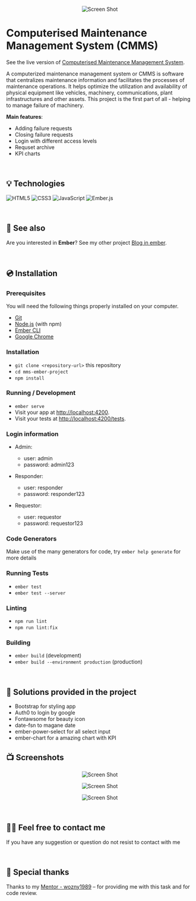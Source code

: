 <p align="center">
    <img src="https://i.ibb.co/9yC0rW8/Screenshot-2023-03-09-at-12-03-37.png" alt="Screen Shot">
</p>

# Computerised Maintenance Management System (CMMS)

See the live version of [Computerised Maintenance Management System](https://mmsemberproject.netlify.app/).

A computerized maintenance management system or CMMS is software that centralizes maintenance information and facilitates the processes of maintenance operations. It helps optimize the utilization and availability of physical equipment like vehicles, machinery, communications, plant infrastructures and other assets. This project is the first part of all - helping to manage failure of machinery.

**Main features**:
- Adding failure requests
- Closing failure requests
- Login with different access levels
- Requset archive
- KPI charts

&nbsp;
 
## 💡 Technologies
![HTML5](https://img.shields.io/badge/html5-%23E34F26.svg?style=for-the-badge&logo=html5&logoColor=white)
![CSS3](https://img.shields.io/badge/css3-%231572B6.svg?style=for-the-badge&logo=css3&logoColor=white)
![JavaScript](https://img.shields.io/badge/javascript-%23323330.svg?style=for-the-badge&logo=javascript&logoColor=%23F7DF1E)
![Ember.js](https://img.shields.io/badge/ember.js-%231572B6.svg?style=for-the-badge&logo=ember&logoColor=%23F7DF1E)


&nbsp;
 
## 🔗 See also

Are you interested in **Ember**? See my other project [Blog in ember](https://github.com/kamilsobik/blog-ember).

&nbsp;
 
## 💿 Installation

### Prerequisites

You will need the following things properly installed on your computer.

- [Git](https://git-scm.com/)
- [Node.js](https://nodejs.org/) (with npm)
- [Ember CLI](https://cli.emberjs.com/release/)
- [Google Chrome](https://google.com/chrome/)

### Installation

- `git clone <repository-url>` this repository
- `cd mms-ember-project`
- `npm install`

### Running / Development

- `ember serve`
- Visit your app at [http://localhost:4200](http://localhost:4200).
- Visit your tests at [http://localhost:4200/tests](http://localhost:4200/tests).

### Login information

- Admin:
  - user: admin
  - password: admin123
    
- Responder:
  - user: responder
  - password: responder123
    
- Requestor:
  - user: requestor
  - password: requestor123

### Code Generators

Make use of the many generators for code, try `ember help generate` for more details

### Running Tests

- `ember test`
- `ember test --server`

### Linting

- `npm run lint`
- `npm run lint:fix`

### Building

- `ember build` (development)
- `ember build --environment production` (production)


&nbsp;
 
## 🤔 Solutions provided in the project

- Bootstrap for styling app
- Auth0 to login by google
- Fontawsome for beauty icon
- date-fsn to magane date 
- ember-power-select for all select input
- ember-chart for a amazing chart with KPI


## 📺 Screenshots 

<p align="center">
    <img src="https://i.ibb.co/7tp4NkP/Screenshot-2023-03-09-at-12-16-52.png" alt="Screen Shot">
</p>

<p align="center">
    <img src="https://i.ibb.co/87rq1rt/Screenshot-2023-03-09-at-12-16-00.png" alt="Screen Shot">
</p>

<p align="center">
    <img src="https://i.ibb.co/FJQdsjQ/Screenshot-2023-03-09-at-12-12-58.png" alt="Screen Shot">


&nbsp;

## 🙋‍♂️ Feel free to contact me
If you have any suggestion or question do not resist to contact with me


&nbsp;

## 👏 Special thanks
Thanks to my [Mentor - wozny1989](https://github.com/wozny1989) – for providing me with this task and for code review.
